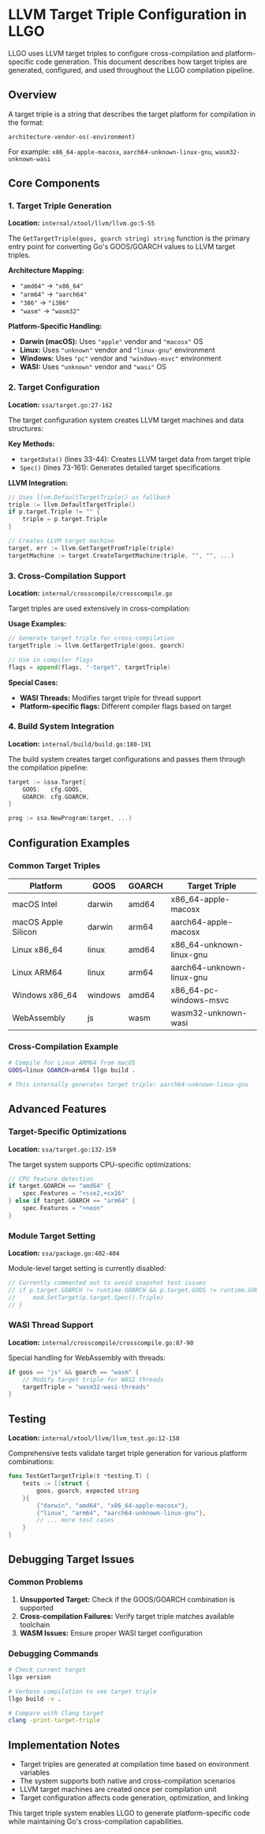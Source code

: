# LLVM Target Triple Configuration in LLGO

LLGO uses LLVM target triples to configure cross-compilation and platform-specific code generation. This document describes how target triples are generated, configured, and used throughout the LLGO compilation pipeline.

## Overview

A target triple is a string that describes the target platform for compilation in the format:
```
architecture-vendor-os(-environment)
```

For example: `x86_64-apple-macosx`, `aarch64-unknown-linux-gnu`, `wasm32-unknown-wasi`

## Core Components

### 1. Target Triple Generation

**Location:** `internal/xtool/llvm/llvm.go:5-55`

The `GetTargetTriple(goos, goarch string) string` function is the primary entry point for converting Go's GOOS/GOARCH values to LLVM target triples.

**Architecture Mapping:**
- `"amd64"` → `"x86_64"`
- `"arm64"` → `"aarch64"`
- `"386"` → `"i386"`
- `"wasm"` → `"wasm32"`

**Platform-Specific Handling:**
- **Darwin (macOS):** Uses `"apple"` vendor and `"macosx"` OS
- **Linux:** Uses `"unknown"` vendor and `"linux-gnu"` environment
- **Windows:** Uses `"pc"` vendor and `"windows-msvc"` environment
- **WASI:** Uses `"unknown"` vendor and `"wasi"` OS

### 2. Target Configuration

**Location:** `ssa/target.go:27-162`

The target configuration system creates LLVM target machines and data structures:

**Key Methods:**
- `targetData()` (lines 33-44): Creates LLVM target data from target triple
- `Spec()` (lines 73-161): Generates detailed target specifications

**LLVM Integration:**
```go
// Uses llvm.DefaultTargetTriple() as fallback
triple := llvm.DefaultTargetTriple()
if p.target.Triple != "" {
    triple = p.target.Triple
}

// Creates LLVM target machine
target, err := llvm.GetTargetFromTriple(triple)
targetMachine := target.CreateTargetMachine(triple, "", "", ...)
```

### 3. Cross-Compilation Support

**Location:** `internal/crosscompile/crosscompile.go`

Target triples are used extensively in cross-compilation:

**Usage Examples:**
```go
// Generate target triple for cross-compilation
targetTriple := llvm.GetTargetTriple(goos, goarch)

// Use in compiler flags
flags = append(flags, "-target", targetTriple)
```

**Special Cases:**
- **WASI Threads:** Modifies target triple for thread support
- **Platform-specific flags:** Different compiler flags based on target

### 4. Build System Integration

**Location:** `internal/build/build.go:180-191`

The build system creates target configurations and passes them through the compilation pipeline:

```go
target := &ssa.Target{
    GOOS:   cfg.GOOS,
    GOARCH: cfg.GOARCH,
}

prog := ssa.NewProgram(target, ...)
```

## Configuration Examples

### Common Target Triples

| Platform | GOOS | GOARCH | Target Triple |
|----------|------|---------|---------------|
| macOS Intel | darwin | amd64 | x86_64-apple-macosx |
| macOS Apple Silicon | darwin | arm64 | aarch64-apple-macosx |
| Linux x86_64 | linux | amd64 | x86_64-unknown-linux-gnu |
| Linux ARM64 | linux | arm64 | aarch64-unknown-linux-gnu |
| Windows x86_64 | windows | amd64 | x86_64-pc-windows-msvc |
| WebAssembly | js | wasm | wasm32-unknown-wasi |

### Cross-Compilation Example

```bash
# Compile for Linux ARM64 from macOS
GOOS=linux GOARCH=arm64 llgo build .

# This internally generates target triple: aarch64-unknown-linux-gnu
```

## Advanced Features

### Target-Specific Optimizations

**Location:** `ssa/target.go:132-159`

The target system supports CPU-specific optimizations:

```go
// CPU feature detection
if target.GOARCH == "amd64" {
    spec.Features = "+sse2,+cx16"
} else if target.GOARCH == "arm64" {
    spec.Features = "+neon"
}
```

### Module Target Setting

**Location:** `ssa/package.go:402-404`

Module-level target setting is currently disabled:

```go
// Currently commented out to avoid snapshot test issues
// if p.target.GOARCH != runtime.GOARCH && p.target.GOOS != runtime.GOOS {
//     mod.SetTarget(p.target.Spec().Triple)
// }
```

### WASI Thread Support

**Location:** `internal/crosscompile/crosscompile.go:87-90`

Special handling for WebAssembly with threads:

```go
if goos == "js" && goarch == "wasm" {
    // Modify target triple for WASI threads
    targetTriple = "wasm32-wasi-threads"
}
```

## Testing

**Location:** `internal/xtool/llvm/llvm_test.go:12-150`

Comprehensive tests validate target triple generation for various platform combinations:

```go
func TestGetTargetTriple(t *testing.T) {
    tests := []struct {
        goos, goarch, expected string
    }{
        {"darwin", "amd64", "x86_64-apple-macosx"},
        {"linux", "arm64", "aarch64-unknown-linux-gnu"},
        // ... more test cases
    }
}
```

## Debugging Target Issues

### Common Problems

1. **Unsupported Target:** Check if the GOOS/GOARCH combination is supported
2. **Cross-compilation Failures:** Verify target triple matches available toolchain
3. **WASM Issues:** Ensure proper WASI target configuration

### Debugging Commands

```bash
# Check current target
llgo version

# Verbose compilation to see target triple
llgo build -v .

# Compare with Clang target
clang -print-target-triple
```

## Implementation Notes

- Target triples are generated at compilation time based on environment variables
- The system supports both native and cross-compilation scenarios
- LLVM target machines are created once per compilation unit
- Target configuration affects code generation, optimization, and linking

This target triple system enables LLGO to generate platform-specific code while maintaining Go's cross-compilation capabilities.